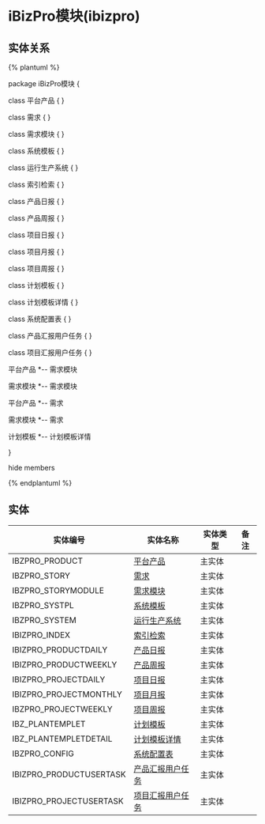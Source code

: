 # iBizPro模块(ibizpro)

  

## 实体关系
{% plantuml %}

package iBizPro模块 {

class 平台产品 {
}

class 需求 {
}

class 需求模块 {
}

class 系统模板 {
}

class 运行生产系统 {
}

class 索引检索 {
}

class 产品日报 {
}

class 产品周报 {
}

class 项目日报 {
}

class 项目月报 {
}

class 项目周报 {
}

class 计划模板 {
}

class 计划模板详情 {
}

class 系统配置表 {
}

class 产品汇报用户任务 {
}

class 项目汇报用户任务 {
}


平台产品 *-- 需求模块 


需求模块 *-- 需求模块 


平台产品 *-- 需求 


需求模块 *-- 需求 


计划模板 *-- 计划模板详情 



}

hide members

{% endplantuml %}


## 实体

| 实体编号    |    实体名称    |  实体类型     |  备注  |
| --------   |------------| -----   |  -------- | 
|IBZPRO_PRODUCT|[平台产品](ibizpro/IBZProProduct.md)|主实体|&nbsp;|
|IBZPRO_STORY|[需求](ibizpro/IBZProStory.md)|主实体|&nbsp;|
|IBZPRO_STORYMODULE|[需求模块](ibizpro/IBZProStoryModule.md)|主实体|&nbsp;|
|IBZPRO_SYSTPL|[系统模板](ibizpro/IBZProSysTpl.md)|主实体|&nbsp;|
|IBZPRO_SYSTEM|[运行生产系统](ibizpro/IBZProSystem.md)|主实体|&nbsp;|
|IBIZPRO_INDEX|[索引检索](ibizpro/IbizproIndex.md)|主实体|&nbsp;|
|IBIZPRO_PRODUCTDAILY|[产品日报](ibizpro/IbizproProductDaily.md)|主实体|&nbsp;|
|IBIZPRO_PRODUCTWEEKLY|[产品周报](ibizpro/IbizproProductWeekly.md)|主实体|&nbsp;|
|IBIZPRO_PROJECTDAILY|[项目日报](ibizpro/IbizproProjectDaily.md)|主实体|&nbsp;|
|IBIZPRO_PROJECTMONTHLY|[项目月报](ibizpro/IbizproProjectMonthly.md)|主实体|&nbsp;|
|IBZPRO_PROJECTWEEKLY|[项目周报](ibizpro/IbizproProjectWeekly.md)|主实体|&nbsp;|
|IBZ_PLANTEMPLET|[计划模板](ibizpro/IbzPlanTemplet.md)|主实体|&nbsp;|
|IBZ_PLANTEMPLETDETAIL|[计划模板详情](ibizpro/IbzPlanTempletDetail.md)|主实体|&nbsp;|
|IBZPRO_CONFIG|[系统配置表](ibizpro/IbzproConfig.md)|主实体|&nbsp;|
|IBIZPRO_PRODUCTUSERTASK|[产品汇报用户任务](ibizpro/IbzproProductUserTask.md)|主实体|&nbsp;|
|IBIZPRO_PROJECTUSERTASK|[项目汇报用户任务](ibizpro/IbzproProjectUserTask.md)|主实体|&nbsp;|

